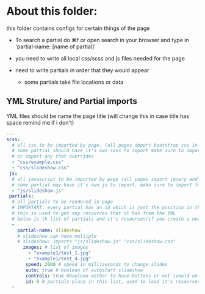 # About this folder:

this folder contains configs for certain things of the page
- To search a partial do ⌘f or open search in your browser and type in 'partial-name: [name of partial]'

- you need to write all local css/scss and js files needed for the page
- need to write partials in order that they would appear
  - some partials take file locations or data


## YML Struture/ and Partial imports
YML files should be name the page title (will change this in case title has space remind me if i don't)
```YAML
---
scss:
  # all css to be imported by page. (all pages import bootstrap css in default layout)
  # some partial should have it's own sass to import make sure to import it to have it's style
  # or import any that overrides
  - "css/example.css"
  - "css/slideshow.css"
 js:
  # all javascript to be imported by page (all pages import jquery and bootstrap js in default layout)
  # some partial may have it's own js to import, make sure to import for functionality
  - "js/slideshow.js"
 partials:
  # all partials to be rendered in page
  # IMPORTANT: every partial has an id which is just the position in the list
  # this is used to get any resources that it has from the YML
  # below is th list of partials and it's resources(if you create a new one make sure to update this)
  -
    partial-name: slideshow
    # slideshow can have multiple
    # slideshow: imports "js/slideshow.js" "css/slideshow.css"
      images: # list of images
        - "example1/test_1.jpg"
        - "example1/test_4.jpg"
       speed: 2000 # speed in milliseconds to change slides
       auto: true # boolean of autostart slideshow
       controls: true #boolean wether to have buttons or not (would only use if autoplay true)
       id: 0 # partials place in this list, used to load it's resources
  -
```
